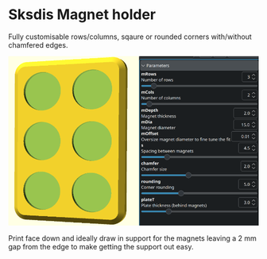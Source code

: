 # Sksdis Magnet holder

Fully customisable rows/columns, sqaure or rounded corners with/without chamfered edges.

![Screenshot with parameters](2x3_15x2mm_parameters.png)

Print face down and ideally draw in support for the magnets leaving a 2 mm gap from the edge to make getting the support out easy.